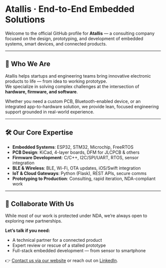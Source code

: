 # Atallis · End-to-End Embedded Solutions

Welcome to the official GitHub profile for **Atallis** — a consulting company focused on the design, prototyping, and development of embedded systems, smart devices, and connected products.

---

## 👋 Who We Are

Atallis helps startups and engineering teams bring innovative electronic products to life — from idea to working prototype.  
We specialize in solving complex challenges at the intersection of **hardware, firmware, and software**.

Whether you need a custom PCB, Bluetooth-enabled device, or an integrated app-to-hardware solution, we provide lean, focused engineering support grounded in real-world experience.

---

## 🛠️ Our Core Expertise

- **Embedded Systems**: ESP32, STM32, Microchip, FreeRTOS
- **PCB Design**: KiCad, 4-layer boards, DFM for JLCPCB & others
- **Firmware Development**: C/C++, I2C/SPI/UART, RTOS, sensor integration
- **BLE & Wireless**: BLE, Wi-Fi, OTA updates, iOS/Swift integration
- **IoT & Cloud Gateways**: Python (Flask), REST APIs, secure comms
- **Prototyping to Production**: Consulting, rapid iteration, NDA-compliant work

---

## 🤝 Collaborate With Us

While most of our work is protected under NDA, we’re always open to exploring new partnerships.

**Let’s talk if you need:**
- A technical partner for a connected product
- Expert review or rescue of a stalled prototype
- Full-stack embedded development — from sensor to smartphone

👉 [Contact us via our website](https://atallis.com) or reach out on [LinkedIn](https://www.linkedin.com/company/atallis).
